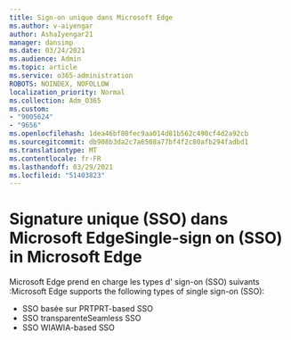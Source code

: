 ```yaml
---
title: Sign-on unique dans Microsoft Edge
ms.author: v-aiyengar
author: AshaIyengar21
manager: dansimp
ms.date: 03/24/2021
ms.audience: Admin
ms.topic: article
ms.service: o365-administration
ROBOTS: NOINDEX, NOFOLLOW
localization_priority: Normal
ms.collection: Adm_O365
ms.custom:
- "9005624"
- "9656"
ms.openlocfilehash: 1dea46bf80fec9aa014d81b562c490cf4d2a92cb
ms.sourcegitcommit: db908b3da2c7a6508a77bf4f2c80afb294fadbd1
ms.translationtype: MT
ms.contentlocale: fr-FR
ms.lasthandoff: 03/29/2021
ms.locfileid: "51403823"
---
```

# <a name="single-sign-on-sso-in-microsoft-edge"></a><span data-ttu-id="9c3f5-102">Signature unique (SSO) dans Microsoft Edge</span><span class="sxs-lookup"><span data-stu-id="9c3f5-102">Single-sign on (SSO) in Microsoft Edge</span></span>

<span data-ttu-id="9c3f5-103">Microsoft Edge prend en charge les types d' sign-on (SSO) suivants :</span><span class="sxs-lookup"><span data-stu-id="9c3f5-103">Microsoft Edge supports the following types of single sign-on (SSO):</span></span>
- <span data-ttu-id="9c3f5-104">SSO basée sur PRT</span><span class="sxs-lookup"><span data-stu-id="9c3f5-104">PRT-based SSO</span></span>
- <span data-ttu-id="9c3f5-105">SSO transparente</span><span class="sxs-lookup"><span data-stu-id="9c3f5-105">Seamless SSO</span></span>
- <span data-ttu-id="9c3f5-106">SSO WIA</span><span class="sxs-lookup"><span data-stu-id="9c3f5-106">WIA-based SSO</span></span>
